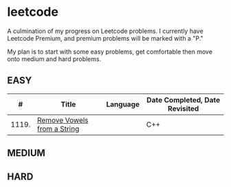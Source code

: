 # leetcode
A culmination of my progress on Leetcode problems. I currently have Leetcode Premium, and premium problems will be marked with a "P."

My plan is to start with some easy problems, get comfortable then move onto medium and hard problems. 
## EASY
| # | Title | Language | Date Completed, Date Revisited|
|---| ----- | -------- | ---------- |
|1119.| [Remove Vowels from a String](https://leetcode.com/problems/remove-vowels-from-a-string/) | |C++| |3/25/20,|
## MEDIUM

## HARD
